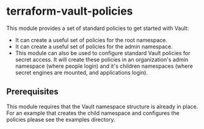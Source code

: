 
# terraform-vault-policies

This module provides a set of standard policies to get started with Vault:

* It can create a useful set of policies for the root namespace.
* It can create a useful set of policies for the admin namespace.
* This module can also be used to configure standard Vault policies for secret access. It will create these policies in an organization's admin namespace (where people login) and it's children namespaces (where secret engines are mounted, and applications login).

## Prerequisites

This module requires that the Vault namespace structure is already in place. For an example that creates the child namespace and configures the policies please see the examples directory.

